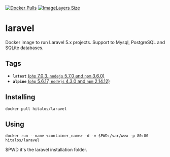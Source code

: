 [![Docker Pulls](https://img.shields.io/docker/pulls/hitalos/laravel.svg)](https://hub.docker.com/r/hitalos/laravel/) [![ImageLayers Size](https://img.shields.io/imagelayers/image-size/hitalos/laravel/latest.svg)]()

# laravel
Docker image to run Laravel 5.x projects. Support to Mysql, PostgreSQL and SQLite databases.

## Tags
* **`latest`** [(`php` 7.0.3, `nodejs` 5.7.0 and `npm` 3.6.0)](https://github.com/hitalos/laravel/blob/master/Dockerfile)
* **`alpine`** [(`php` 5.6.17, `nodejs` 4.3.0 and `npm` 2.14.12)](https://github.com/hitalos/laravel/blob/alpine/Dockerfile)

## Installing
    docker pull hitalos/laravel

## Using

    docker run --name <container_name> -d -v $PWD:/var/www -p 80:80 hitalos/laravel

$PWD it's the laravel installation folder.
